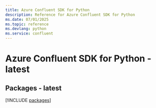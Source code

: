 ```yaml
---
title: Azure Confluent SDK for Python
description: Reference for Azure Confluent SDK for Python
ms.date: 07/01/2025
ms.topic: reference
ms.devlang: python
ms.service: confluent
---
```

# Azure Confluent SDK for Python - latest
## Packages - latest
[!INCLUDE [packages](confluent-index.md)]